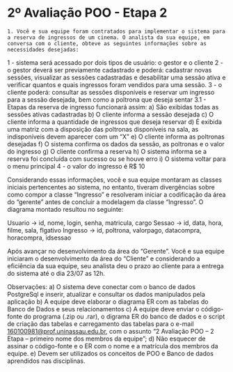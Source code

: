 # 2º Avaliação POO - Etapa 2

    1. Você e sua equipe foram contratados para implementar o sistema para a reserva de ingressos de um cinema. O analista da sua equipe, em conversa com o cliente, obteve as seguintes informações sobre as necessidades desejadas:
1 - sistema será acessado por dois tipos de usuário: o gestor e o cliente
2 - o gestor deverá ser previamente cadastrado e poderá: cadastrar novas sessões, visualizar as sessões cadastradas e desabilitar uma sessão ativa e verificar quantos e quais ingressos foram vendidos para uma sessão.
3 - o cliente poderá: consultar as sessões disponíveis e reservar um ingresso para a sessão desejada, bem como a poltrona que deseja sentar
3.1 - Etapas da reserva de ingresso funcionará assim:
a) São exibidas todas as sessões ativas cadastradas
b) O cliente informa a sessão desejada
c) O cliente informa a quantidade de ingressos que deseja reservar
d) É exibida uma matriz com a disposição das poltronas disponíveis na sala, as indisponíveis devem aparecer com um “X”
e) O cliente informa as poltronas desejadas
f) O sistema confirma os dados da sessão, as poltronas e o valor do ingresso
g) O cliente confirma a reserva
h) O sistema informa se a reserva foi concluída com sucesso ou se houve erro
i) O sistema voltar para o menu principal
4 - o valor do ingresso é R$ 10 

Considerando essas informações, você e sua equipe montaram as classes iniciais pertencentes ao sistema, no entanto, tiveram divergências sobre como compor a classe “Ingresso” e resolveram iniciar a codificação da área do “gerente” antes de concluir a modelagem da classe “Ingresso”. O diagrama montado resultou no seguinte:

 Usuario -> id, nome, login, senha, matricula, cargo
 Sessao -> id, data, hora, filme, sala, flgativo
 Ingresso -> id, poltrona, valorpago, datacompra, horacompra, idsessao

Após avançar no desenvolvimento da área do “Gerente”. Você e sua equipe iniciaram o desenvolvimento da área do “Cliente” e considerando a eficiência da sua equipe, seu analista deu o prazo ao cliente para a entrega do sistema até o dia 23/07 as 12h. 

Observações:
a) O sistema deve conectar com o banco de dados PostgreSql e inserir, atualizar e consultar os dados manipulados pela aplicação
b) A equipe deve elaborar o diagrama ER com as tabelas do Banco de Dados e seus relacionamentos
c) A equipe deve enviar o código-fonte do programa (.zip ou .rar), o digrama ER do banco de dados e o script de criação das tabelas e carregamento das tabelas para o e-mail 160100981@prof.uninassau.edu.br, com o assunto “2 Avaliação POO – 2 Etapa – primeiro nome dos membros da equipe”;
d) Não esquecer de assinar o código-fonte e o ER com o nome e a matrícula dos membros da equipe.
e) Devem ser utilizados os conceitos de POO e Banco de dados aprendidos nas disciplinas.
